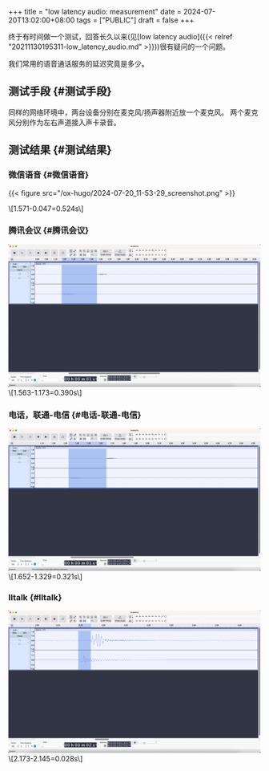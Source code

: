 +++
title = "low latency audio: measurement"
date = 2024-07-20T13:02:00+08:00
tags = ["PUBLIC"]
draft = false
+++

终于有时间做一个测试，回答长久以来(见[low latency audio]({{< relref "20211130195311-low_latency_audio.md" >}}))很有疑问的一个问题。

我们常用的语音通话服务的延迟究竟是多少。

<!--more-->


## 测试手段 {#测试手段}

同样的网络环境中，两台设备分别在麦克风/扬声器附近放一个麦克风。
两个麦克风分别作为左右声道接入声卡录音。


## 测试结果 {#测试结果}


### 微信语音 {#微信语音}

{{< figure src="/ox-hugo/2024-07-20_11-53-29_screenshot.png" >}}

\\[1.571-0.047=0.524s\\]


### 腾讯会议 {#腾讯会议}

![](/ox-hugo/2024-07-20_11-55-01_screenshot.png)
\\[1.563-1.173=0.390s\\]


### 电话，联通-电信 {#电话-联通-电信}

![](/ox-hugo/2024-07-20_11-55-45_screenshot.png)
\\[1.652-1.329=0.321s\\]


### lltalk {#lltalk}

![](/ox-hugo/2024-07-20_11-56-44_screenshot.png)
\\[2.173-2.145=0.028s\\]
